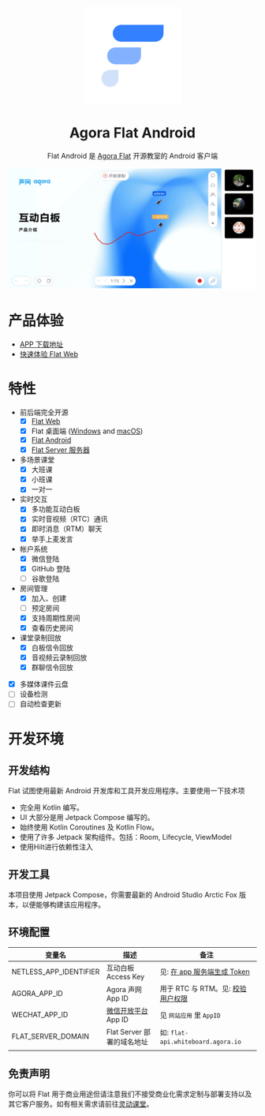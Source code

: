 <div align="center">
    <img width="200" height="200" style="display: block;" src="art/flat-logo.png">
</div>

<!-- 
<div align="center">
    <img alt="GitHub" src="https://img.shields.io/github/license/netless-io/flat-android?color=9cf&style=flat-square">
</div> 
-->

<div align="center">
    <h1>Agora Flat Android</h1>
    <p>Flat Android 是 <a href="https://flat.whiteboard.agora.io/">Agora Flat</a> 开源教室的 Android 客户端</p>
    <img src="art/flat-showcase-zh.jpg">
</div>

# 产品体验

- [APP 下载地址][flat-homepage]
- [快速体验 Flat Web][flat-web]

# 特性

- 前后端完全开源
    -   [x] [Flat Web][flat-web]
    -   [x] Flat 桌面端 ([Windows][flat-homepage] and [macOS][flat-homepage])
    -   [x] [Flat Android][flat-android]
    -   [x] [Flat Server 服务器][flat-server]
- 多场景课堂
    -   [x] 大班课
    -   [x] 小班课
    -   [x] 一对一
- 实时交互
    -   [x] 多功能互动白板
    -   [x] 实时音视频（RTC）通讯
    -   [x] 即时消息（RTM）聊天
    -   [x] 举手上麦发言
- 帐户系统
    -   [x] 微信登陆
    -   [x] GitHub 登陆
    -   [ ] 谷歌登陆
- 房间管理
    -   [x] 加入、创建
    -   [ ] 预定房间
    -   [x] 支持周期性房间
    -   [x] 查看历史房间
- 课堂录制回放
    -   [x] 白板信令回放
    -   [x] 音视频云录制回放
    -   [x] 群聊信令回放
-   [x] 多媒体课件云盘
-   [ ] 设备检测
-   [ ] 自动检查更新

# 开发环境

## 开发结构

Flat 试图使用最新 Android 开发库和工具开发应用程序。主要使用一下技术项

* 完全用 Kotlin 编写。
* UI 大部分是用 Jetpack Compose 编写的。
* 始终使用 Kotlin Coroutines 及 Kotlin Flow。
* 使用了许多 Jetpack 架构组件。包括：Room, Lifecycle, ViewModel
* 使用Hilt进行依赖性注入

## 开发工具

本项目使用 Jetpack Compose，你需要最新的 Android Studio Arctic Fox 版本，以便能够构建该应用程序。

## 环境配置

| 变量名                               | 描述                                               | 备注                                                             |
| ------------------------------------ | -------------------------------------------------- | ---------------------------------------------------------------- |
| NETLESS_APP_IDENTIFIER               | 互动白板 Access Key                                | 见: [在 app 服务端生成 Token][netless-auth]                      |
| AGORA_APP_ID                         | Agora 声网 App ID                                  | 用于 RTC 与 RTM。见: [校验用户权限][agora-app-id-auth]           |
| WECHAT_APP_ID                        | [微信开放平台][open-wechat] App ID                 | 见 `网站应用` 里 `AppID`                                         |
| FLAT_SERVER_DOMAIN                   | Flat Server 部署的域名地址                         | 如: `flat-api.whiteboard.agora.io`                               |
|                                                                  |

## 免责声明

你可以将 Flat
用于商业用途但请注意我们不接受商业化需求定制与部署支持以及其它客户服务。如有相关需求请前往[灵动课堂](https://www.agora.io/cn/agora-flexible-classroom)。

[flat-homepage]: https://flat.whiteboard.agora.io/

[flat-web]: https://flat-web.whiteboard.agora.io/

[flat-server]: https://github.com/netless-io/flat-server

[flat-android]: https://github.com/netless-io/flat-android

[open-wechat]: https://open.weixin.qq.com/

[netless-auth]: https://docs.agora.io/cn/whiteboard/generate_whiteboard_token_at_app_server?platform=RESTful

[agora-app-id-auth]: https://docs.agora.io/cn/Agora%20Platform/token#a-name--appidause-an-app-id-for-authentication

[cloud-recording]: https://docs.agora.io/cn/cloud-recording/cloud_recording_api_rest?platform=RESTful#storageConfig

[cloud-recording-background]: https://docs.agora.io/cn/cloud-recording/cloud_recording_layout?platform=RESTful#background